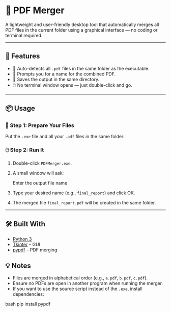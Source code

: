 # 🧾 PDF Merger

A lightweight and user-friendly desktop tool that automatically merges all PDF files in the current folder using a graphical interface — no coding or terminal required.

---

## 🚀 Features

- 📂 Auto-detects all `.pdf` files in the same folder as the executable.
- 📝 Prompts you for a name for the combined PDF.
- 💾 Saves the output in the same directory.
- 🖱️ No terminal window opens — just double-click and go.

---

## 📦 Usage

### 🔧 Step 1: Prepare Your Files

Put the `.exe` file and all your `.pdf` files in the same folder:

### 🖱️ Step 2: Run It

1. Double-click `PDFMerger.exe`.
2. A small window will ask:

   Enter the output file name

3. Type your desired name (e.g., `final_report`) and click OK.
4. The merged file `final_report.pdf` will be created in the same folder.

---

## 🛠️ Built With

- [Python 3](https://www.python.org/)
- [Tkinter](https://docs.python.org/3/library/tkinter.html) – GUI
- [pypdf](https://pypi.org/project/pypdf/) – PDF merging

## 💡 Notes

- Files are merged in alphabetical order (e.g., `a.pdf`, `b.pdf`, `c.pdf`).
- Ensure no PDFs are open in another program when running the merger.
- If you want to use the source script instead of the `.exe`, install dependencies:

bash
pip install pypdf
